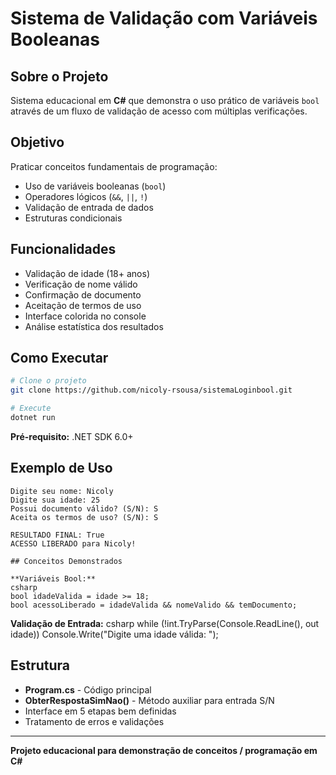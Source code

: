 ﻿# Sistema de Validação com Variáveis Booleanas

## Sobre o Projeto

Sistema educacional em **C#** que demonstra o uso prático de variáveis `bool` através de um fluxo de validação de acesso com múltiplas verificações.

## Objetivo

Praticar conceitos fundamentais de programação:
- Uso de variáveis booleanas (`bool`)
- Operadores lógicos (`&&`, `||`, `!`)
- Validação de entrada de dados
- Estruturas condicionais

## Funcionalidades

- Validação de idade (18+ anos)
- Verificação de nome válido
- Confirmação de documento
- Aceitação de termos de uso
- Interface colorida no console
- Análise estatística dos resultados

## Como Executar

```bash
# Clone o projeto
git clone https://github.com/nicoly-rsousa/sistemaLoginbool.git

# Execute
dotnet run
```

**Pré-requisito:** .NET SDK 6.0+

## Exemplo de Uso

```
Digite seu nome: Nicoly
Digite sua idade: 25
Possui documento válido? (S/N): S
Aceita os termos de uso? (S/N): S

RESULTADO FINAL: True
ACESSO LIBERADO para Nicoly!

## Conceitos Demonstrados

**Variáveis Bool:**
csharp
bool idadeValida = idade >= 18;
bool acessoLiberado = idadeValida && nomeValido && temDocumento;
```

**Validação de Entrada:**
csharp
while (!int.TryParse(Console.ReadLine(), out idade))
    Console.Write("Digite uma idade válida: ");


## Estrutura

- **Program.cs** - Código principal
- **ObterRespostaSimNao()** - Método auxiliar para entrada S/N
- Interface em 5 etapas bem definidas
- Tratamento de erros e validações

---

**Projeto educacional para demonstração de conceitos / programação em C#**
